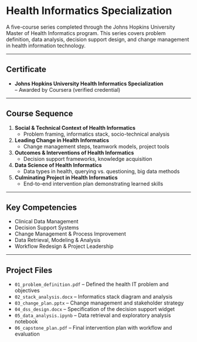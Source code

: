 # Health Informatics Specialization

A five-course series completed through the Johns Hopkins University Master of Health Informatics program. This series covers problem definition, data analysis, decision support design, and change management in health information technology.

---

## Certificate

- **Johns Hopkins University Health Informatics Specialization**  
  – Awarded by Coursera (verified credential)

---

## Course Sequence

1. **Social & Technical Context of Health Informatics**  
   - Problem framing, informatics stack, socio-technical analysis  
2. **Leading Change in Health Informatics**  
   - Change management steps, teamwork models, project tools  
3. **Outcomes & Interventions of Health Informatics**  
   - Decision support frameworks, knowledge acquisition  
4. **Data Science of Health Informatics**  
   - Data types in health, querying vs. questioning, big data methods  
5. **Culminating Project in Health Informatics**  
   - End-to-end intervention plan demonstrating learned skills  

---

## Key Competencies

- Clinical Data Management  
- Decision Support Systems  
- Change Management & Process Improvement  
- Data Retrieval, Modeling & Analysis  
- Workflow Redesign & Project Leadership  

---

## Project Files

- `01_problem_definition.pdf` – Defined the health IT problem and objectives  
- `02_stack_analysis.docx` – Informatics stack diagram and analysis  
- `03_change_plan.pptx` – Change management and stakeholder strategy  
- `04_dss_design.docx` – Specification of the decision support widget  
- `05_data_analysis.ipynb` – Data retrieval and exploratory analysis notebook  
- `06_capstone_plan.pdf` – Final intervention plan with workflow and evaluation  
